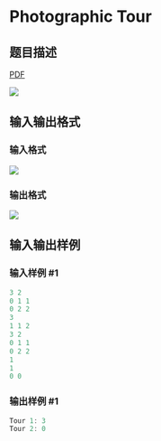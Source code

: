 # Photographic Tour

## 题目描述

[problemUrl]: https://uva.onlinejudge.org/index.php?option=com_onlinejudge&Itemid=8&category=243&page=show_problem&problem=3272

[PDF](https://uva.onlinejudge.org/external/121/p12120.pdf)

![](https://cdn.luogu.com.cn/upload/vjudge_pic/UVA12120/25bc415569ba2a98c2cc9ecdeebe178da462670e.png)

## 输入输出格式

### 输入格式

![](https://cdn.luogu.com.cn/upload/vjudge_pic/UVA12120/8f0aa296be443efc984e4c743073dc47e6f1f9e8.png)

### 输出格式

![](https://cdn.luogu.com.cn/upload/vjudge_pic/UVA12120/b4a27e2096d761efce878b9f88d93585d2cbb36c.png)

## 输入输出样例

### 输入样例 #1

```cpp
3 2
0 1 1
0 2 2
3
1 1 2
3 2
0 1 1
0 2 2
1
1
0 0
```


### 输出样例 #1

```cpp
Tour 1: 3
Tour 2: 0
```


